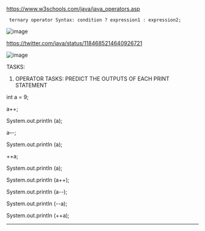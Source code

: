https://www.w3schools.com/java/java_operators.asp

   
     ternary operator Syntax: condition ? expression1 : expression2;
  
  
![image](https://user-images.githubusercontent.com/90038032/209972911-07408a52-99e0-42dc-b8c2-427b62fde272.png)


https://twitter.com/java/status/1184685214640926721



![image](https://user-images.githubusercontent.com/90038032/209973400-4988365c-bca8-4b32-81ae-537bfbc13e43.png)













TASKS:
1. OPERATOR TASKS: PREDICT THE OUTPUTS OF EACH PRINT STATEMENT

int a = 9;

a++;

System.out.println (a);

a–-;
 
System.out.println (a);

++a;

System.out.println (a);

System.out.println (a++);

System.out.println (a--);

System.out.println (--a);

System.out.println (++a);

----------------------------------------------------------


